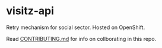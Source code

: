 # visitz-api
Retry mechanism for social sector. Hosted on OpenShift.

Read [CONTRIBUTING.md](docs/CONTRIBUTING.md) for info on collborating in this repo.